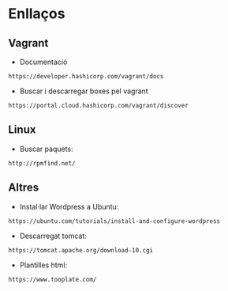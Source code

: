 # Enllaços

## Vagrant

- Documentació

`https://developer.hashicorp.com/vagrant/docs`

- Buscar i descarregar boxes pel vagrant

`https://portal.cloud.hashicorp.com/vagrant/discover`

## Linux

- Buscar paquets:

`http://rpmfind.net/`

## Altres

- Instal·lar Wordpress a Ubuntu:

`https://ubuntu.com/tutorials/install-and-configure-wordpress`

- Descarregat tomcat:

`https://tomcat.apache.org/download-10.cgi`

- Plantilles html:

`https://www.tooplate.com/`
